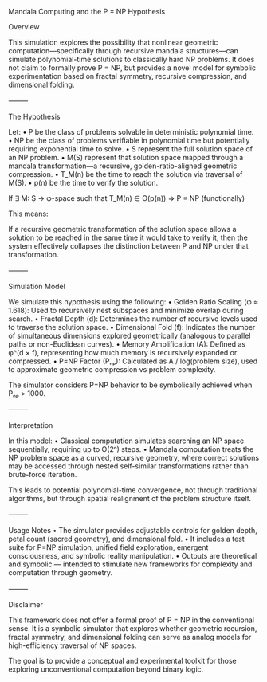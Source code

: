 Mandala Computing and the P = NP Hypothesis

Overview

This simulation explores the possibility that nonlinear geometric computation—specifically through recursive mandala structures—can simulate polynomial-time solutions to classically hard NP problems. It does not claim to formally prove P = NP, but provides a novel model for symbolic experimentation based on fractal symmetry, recursive compression, and dimensional folding.

⸻

The Hypothesis

Let:
	•	P be the class of problems solvable in deterministic polynomial time.
	•	NP be the class of problems verifiable in polynomial time but potentially requiring exponential time to solve.
	•	S represent the full solution space of an NP problem.
	•	M(S) represent that solution space mapped through a mandala transformation—a recursive, golden-ratio-aligned geometric compression.
	•	T_M(n) be the time to reach the solution via traversal of M(S).
	•	p(n) be the time to verify the solution.

 If ∃ M: S → φ-space such that T_M(n) ∈ O(p(n)) ⇒ P = NP (functionally)

 This means:

If a recursive geometric transformation of the solution space allows a solution to be reached in the same time it would take to verify it, then the system effectively collapses the distinction between P and NP under that transformation.

⸻

Simulation Model

We simulate this hypothesis using the following:
	•	Golden Ratio Scaling (φ ≈ 1.618): Used to recursively nest subspaces and minimize overlap during search.
	•	Fractal Depth (d): Determines the number of recursive levels used to traverse the solution space.
	•	Dimensional Fold (f): Indicates the number of simultaneous dimensions explored geometrically (analogous to parallel paths or non-Euclidean curves).
	•	Memory Amplification (A): Defined as φ^(d × f), representing how much memory is recursively expanded or compressed.
	•	P=NP Factor (Pₙₚ): Calculated as A / log(problem size), used to approximate geometric compression vs problem complexity.

The simulator considers P=NP behavior to be symbolically achieved when Pₙₚ > 1000.

⸻

Interpretation

In this model:
	•	Classical computation simulates searching an NP space sequentially, requiring up to O(2ⁿ) steps.
	•	Mandala computation treats the NP problem space as a curved, recursive geometry, where correct solutions may be accessed through nested self-similar transformations rather than brute-force iteration.

This leads to potential polynomial-time convergence, not through traditional algorithms, but through spatial realignment of the problem structure itself.

⸻

Usage Notes
	•	The simulator provides adjustable controls for golden depth, petal count (sacred geometry), and dimensional fold.
	•	It includes a test suite for P=NP simulation, unified field exploration, emergent consciousness, and symbolic reality manipulation.
	•	Outputs are theoretical and symbolic — intended to stimulate new frameworks for complexity and computation through geometry.

⸻

Disclaimer

This framework does not offer a formal proof of P = NP in the conventional sense. It is a symbolic simulator that explores whether geometric recursion, fractal symmetry, and dimensional folding can serve as analog models for high-efficiency traversal of NP spaces.

The goal is to provide a conceptual and experimental toolkit for those exploring unconventional computation beyond binary logic.
